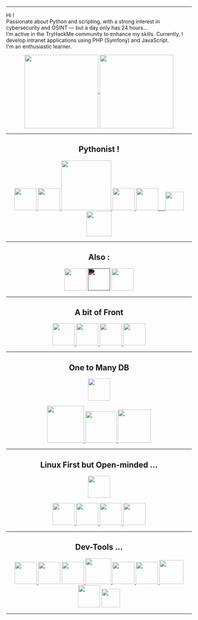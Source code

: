 ---------
Hi ! <br>
Passionate about Python and scripting, with a strong interest in cybersecurity and OSINT — but a day only has 24 hours... <br>
I’m active in the TryHackMe community to enhance my skills. Currently, I develop intranet applications using PHP (Symfony) and JavaScript. <br> I'm an enthusiastic learner.

<p align=center>
<a href="https://streak-stats.demolab.com/?user=LGD-P&theme=radical">
  <img height=200 align="center" src="https://streak-stats.demolab.com/?user=LGD-P&theme=radical" />
</a>
<a href="https://github-readme-stats.vercel.app/api/top-langs/?username=LGD-P&theme=radical">
  <img height=200 align="center" src="https://github-readme-stats.vercel.app/api/top-langs/?username=LGD-P&theme=radical" />
</a>
</p>

----------

<h2 align=center> Pythonist !</h2>
<p align=center >
  <a href="https://www.python.org/">
  	<img src= "https://cdn.jsdelivr.net/gh/devicons/devicon/icons/python/python-original-wordmark.svg" width="60">
  </a>
  <a href="https://pypi.org/">
     <img src="https://cdn.jsdelivr.net/gh/devicons/devicon@latest/icons/pypi/pypi-original.svg" width="60" />   
  </a>
  <a href="https://www.djangoproject.com/">
    <img src= 'https://soshace.com/wp-content/uploads/2021/01/879-png-3.png' width=135/>
  </a>
  <a href="https://www.sqlalchemy.org/">
    <img src="https://cdn.jsdelivr.net/gh/devicons/devicon/icons/sqlalchemy/sqlalchemy-original.svg" width=60/>
  </a>
  <a href="https://www.selenium.dev/">
    <img src= "https://cdn.jsdelivr.net/gh/devicons/devicon/icons/selenium/selenium-original.svg" width="60">    
  </a>
  <a href='https://python-poetry.org/'>
      <img src="https://python-poetry.org/images/logo-origami.svg" width=50/>
  </a>
  </a>
  <a href='https://docs.pytest.org/en/7.4.x/'>
      <img src="https://cdn.jsdelivr.net/gh/devicons/devicon/icons/pytest/pytest-original-wordmark.svg" width=68//>
  </a>
</p>

---------

<h2 align=center> Also : </h2>
<p align=center>
    <img src="https://cdn.jsdelivr.net/gh/devicons/devicon@latest/icons/php/php-original.svg" width =60 />
    <img src="https://cdn.jsdelivr.net/gh/devicons/devicon@latest/icons/symfony/symfony-original-wordmark.svg"width=60 style="filter: invert(100%);" />
    <img src="https://cdn.jsdelivr.net/gh/devicons/devicon@latest/icons/composer/composer-original.svg" width=60 />
</p >

----------

<h2 align=center> A bit of Front </h2>
<p align=center>
  <a href="https://developer.mozilla.org/en-US/docs/Web/JavaScript">
    <img src= "https://cdn.jsdelivr.net/gh/devicons/devicon/icons/javascript/javascript-original.svg" width="60">
  </a>
  <a href="https://developer.mozilla.org/en-US/docs/Web/Guide/HTML/HTML5">
    <img src= "https://cdn.jsdelivr.net/gh/devicons/devicon/icons/html5/html5-original.svg" width="60">
  </a>
   <a href="https://developer.mozilla.org/en-US/docs/Web/CSS">
    <img src= "https://cdn.jsdelivr.net/gh/devicons/devicon/icons/css3/css3-original.svg" width="60">
  </a>
  <a href="https://getbootstrap.com/">
    <img src="https://cdn.jsdelivr.net/gh/devicons/devicon/icons/bootstrap/bootstrap-original-wordmark.svg"  width=60/>
  </a>
</p>

----------

<h2 align=center> One to Many DB  </h2>
<p align=center>
  <a href="https://dbeaver.io/">
    <img src ="https://dbeaver.io/wp-content/uploads/2015/09/beaver-head.png" width=60>
  </a>
<p>
<p align=center>
  <a href="https://www.sqlite.org/">
    <img src="https://cdn.jsdelivr.net/gh/devicons/devicon/icons/sqlite/sqlite-original-wordmark.svg"  width=100>
  </a>
  <a href="https://www.postgresql.org/">
    <img src="https://cdn.jsdelivr.net/gh/devicons/devicon/icons/postgresql/postgresql-original-wordmark.svg" width="85">
  </a>
  <a href="https://www.mysql.com/">
    <img src="https://cdn.jsdelivr.net/gh/devicons/devicon/icons/mysql/mysql-original-wordmark.svg" width=90/>
  </a>
</p>

----------

<h2 align=center> Linux First but Open-minded ...</h2>
<p align=center>
  <a href="https://www.vmware.com/">
    <img src="https://cdn2.iconfinder.com/data/icons/icons-mega-pack-1-and-2/256/VMware_Workstation.png" width=60>
  </a>
</p>
<p align=center>
  <a href="https://linuxmint.com/">
    <img src= "https://cdn.jsdelivr.net/gh/devicons/devicon/icons/linux/linux-original.svg" width="60">
  </a>
  <a href="https://www.microsoft.com/en-us/windows/windows-11">
    <img src="https://cdn.jsdelivr.net/gh/devicons/devicon/icons/windows8/windows8-original.svg" width =60/>
  </a>
   <a href="https://support.apple.com/macos/">
    <img src="https://cdn1.iconfinder.com/data/icons/logos-brands-1/24/logo_brand_brands_logos_apple_ios-512.png" width=60> 
  </a>
  <a href="https://www.raspberrypi.com/software/">
      <img src="https://cdn.jsdelivr.net/gh/devicons/devicon/icons/raspberrypi/raspberrypi-original.svg" width =60/>
  </a>          
</p>

          
----------

<h2 align=center> Dev-Tools ...</h2>
  <p align=center>
  <a href="https://www.jetbrains.com/pycharm/download/?section=windows">  
    <img src="https://upload.wikimedia.org/wikipedia/commons/thumb/1/1d/PyCharm_Icon.svg/langfr-220px-PyCharm_Icon.svg.png" width=60/>
  </a>
    <img src="https://cdn.jsdelivr.net/gh/devicons/devicon@latest/icons/phpstorm/phpstorm-original.svg" width=60/>     
  <a href="https://code.visualstudio.com/">
    <img src="https://cdn.jsdelivr.net/gh/devicons/devicon/icons/vscode/vscode-original-wordmark.svg"  width =60/>
  </a>
   <a href="https://git-scm.com/">
    <img src= "https://cdn.jsdelivr.net/gh/devicons/devicon/icons/git/git-original.svg" width="70">
  </a>
  <a href="https://www.docker.com/">
    <img src="https://cdn.jsdelivr.net/gh/devicons/devicon/icons/docker/docker-original-wordmark.svg" width=60/>
  </a> 
  <a href="https://www.postman.com/">
    <img src="https://www.vectorlogo.zone/logos/getpostman/getpostman-icon.svg"  width=60/>
  </a>
  <a href="https://en.wikipedia.org/wiki/Bash_(Unix_shell)">
    <img src= "https://cdn.jsdelivr.net/gh/devicons/devicon/icons/bash/bash-original.svg" width="65">
  </a>
     <img src="https://cdn.jsdelivr.net/gh/devicons/devicon@latest/icons/vim/vim-original.svg" width=60/>    
  <a href="https://www.figma.com/">
    <img src="https://cdn.jsdelivr.net/gh/devicons/devicon/icons/figma/figma-original.svg" width=50/>
  </a>      
</p>

            
          
           
          
----------



